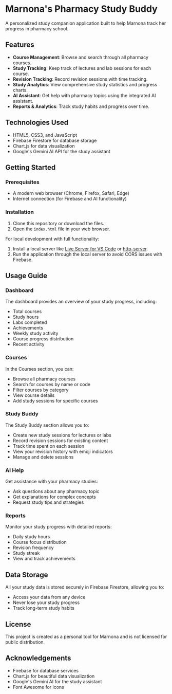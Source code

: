 # Marnona's Pharmacy Study Buddy

A personalized study companion application built to help Marnona track her progress in pharmacy school.

## Features

- **Course Management**: Browse and search through all pharmacy courses.
- **Study Tracking**: Keep track of lectures and lab sessions for each course.
- **Revision Tracking**: Record revision sessions with time tracking.
- **Study Analytics**: View comprehensive study statistics and progress charts.
- **AI Assistant**: Get help with pharmacy topics using the integrated AI assistant.
- **Reports & Analytics**: Track study habits and progress over time.

## Technologies Used

- HTML5, CSS3, and JavaScript
- Firebase Firestore for database storage
- Chart.js for data visualization
- Google's Gemini AI API for the study assistant

## Getting Started

### Prerequisites

- A modern web browser (Chrome, Firefox, Safari, Edge)
- Internet connection (for Firebase and AI functionality)

### Installation

1. Clone this repository or download the files.
2. Open the `index.html` file in your web browser.

For local development with full functionality:

1. Install a local server like [Live Server for VS Code](https://marketplace.visualstudio.com/items?itemName=ritwickdey.LiveServer) or [http-server](https://www.npmjs.com/package/http-server).
2. Run the application through the local server to avoid CORS issues with Firebase.

## Usage Guide

### Dashboard

The dashboard provides an overview of your study progress, including:
- Total courses
- Study hours
- Labs completed
- Achievements
- Weekly study activity
- Course progress distribution
- Recent activity

### Courses

In the Courses section, you can:
- Browse all pharmacy courses
- Search for courses by name or code
- Filter courses by category
- View course details
- Add study sessions for specific courses

### Study Buddy

The Study Buddy section allows you to:
- Create new study sessions for lectures or labs
- Record revision sessions for existing content
- Track time spent on each session
- View your revision history with emoji indicators
- Manage and delete sessions

### AI Help

Get assistance with your pharmacy studies:
- Ask questions about any pharmacy topic
- Get explanations for complex concepts
- Request study tips and strategies

### Reports

Monitor your study progress with detailed reports:
- Daily study hours
- Course focus distribution
- Revision frequency
- Study streak
- View and track achievements

## Data Storage

All your study data is stored securely in Firebase Firestore, allowing you to:
- Access your data from any device
- Never lose your study progress
- Track long-term study habits

## License

This project is created as a personal tool for Marnona and is not licensed for public distribution.

## Acknowledgements

- Firebase for database services
- Chart.js for beautiful data visualization
- Google's Gemini AI for the study assistant
- Font Awesome for icons 